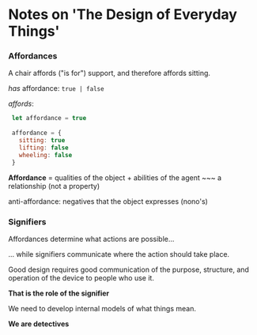 # Notes on 'The Design of Everyday Things'

### Affordances

A chair affords ("is for") support, and therefore affords sitting.

_has_ affordance: `true | false`

_affords_:

```javascript
 let affordance = true
 
 affordance = {
   sitting: true
   lifting: false
   wheeling: false
 }
```

**Affordance** = qualities of the object + abilities of the agent ~~~ a relationship (not a property)

anti-affordance: negatives that the object expresses (nono's)

### Signifiers

Affordances determine what actions are possible...

... while signifiers communicate where the action should take place.

Good design requires good communication of the purpose, structure, and operation of the device to people who use it.

**That is the role of the signifier**

We need to develop internal models of what things mean.

**We are detectives**
